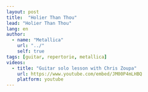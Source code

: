 ```yaml
---
layout: post
title:  "Holier Than Thou"
lead: "Holier Than Thou"
lang: en
author:
  - name: "Metallica"
    url: "../"
    self: true
tags: [guitar, repertorie, metallica]
videos:
  - title: "Guitar solo lesson with Chris Zoupa"
    url: https://www.youtube.com/embed/JM00P4mLHBQ
    platform: youtube
---
```

